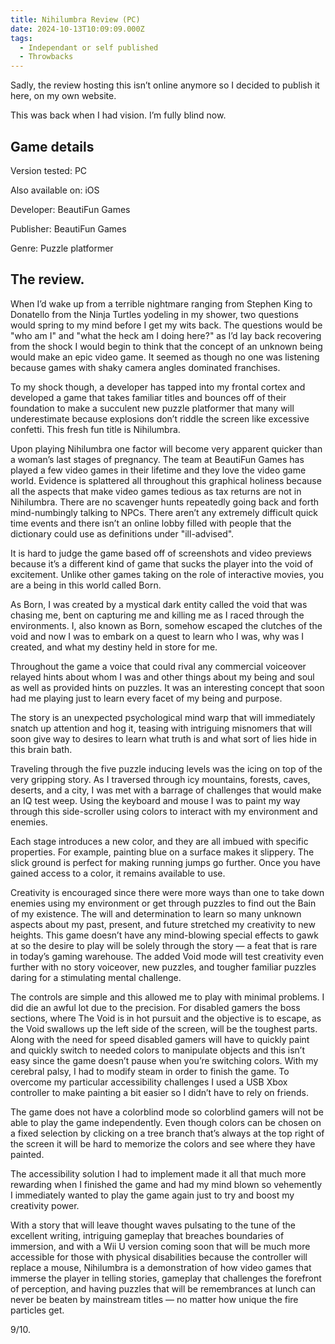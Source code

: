 ```yaml
---
title: Nihilumbra Review (PC)
date: 2024-10-13T10:09:09.000Z
tags:
  - Independant or self published
  - Throwbacks
---
```


Sadly, the review hosting this isn’t online anymore so I decided to publish it here, on my own website.

This was back when I had vision. I’m fully blind now.

## Game details

Version tested: PC

Also available on: iOS

Developer: BeautiFun Games

Publisher: BeautiFun Games

Genre: Puzzle platformer

## The review.

When I’d wake up from a terrible nightmare ranging from Stephen King to Donatello from the Ninja Turtles yodeling in my shower, two questions would spring to my mind before I get my wits back. The questions would be "who am I" and "what the heck am I doing here?" as I’d lay back recovering from the shock I would begin to think that the concept of an unknown being would make an epic video game. It seemed as though no one was listening because games with shaky camera angles dominated franchises.

To my shock though, a developer has tapped into my frontal cortex and developed a game that takes familiar titles and bounces off of their foundation to make a succulent new puzzle platformer that many will underestimate because explosions don’t riddle the screen like excessive confetti. This fresh fun title is Nihilumbra.

Upon playing Nihilumbra one factor will become very apparent quicker than a woman’s last stages of pregnancy. The team at BeautiFun Games has played a few video games in their lifetime and they love the video game world. Evidence is splattered all throughout this graphical holiness because all the aspects that make video games tedious as tax returns are not in Nihilumbra. There are no scavenger hunts repeatedly going back and forth mind-numbingly talking to NPCs. There aren’t any extremely difficult quick time events and there isn’t an online lobby filled with people that the dictionary could use as definitions under "ill-advised".

It is hard to judge the game based off of screenshots and video previews because it’s a different kind of game that sucks the player into the void of excitement. Unlike other games taking on the role of interactive movies, you are a being in this world called Born.

As Born, I was created by a mystical dark entity called the void that was chasing me, bent on capturing me and killing me as I raced through the environments. I, also known as Born, somehow escaped the clutches of the void and now I was to embark on a quest to learn who I was, why was I created, and what my destiny held in store for me.

Throughout the game a voice that could rival any commercial voiceover relayed hints about whom I was and other things about my being and soul as well as provided hints on puzzles. It was an interesting concept that soon had me playing just to learn every facet of my being and purpose.

The story is an unexpected psychological mind warp that will immediately snatch up attention and hog it, teasing with intriguing misnomers that will soon give way to desires to learn what truth is and what sort of lies hide in this brain bath.

Traveling through the five puzzle inducing levels was the icing on top of the very gripping story. As I traversed through icy mountains, forests, caves, deserts, and a city, I was met with a barrage of challenges that would make an IQ test weep. Using the keyboard and mouse I was to paint my way through this side-scroller using colors to interact with my environment and enemies.

Each stage introduces a new color, and they are all imbued with specific properties. For example, painting blue on a surface makes it slippery. The slick ground is perfect for making running jumps go further. Once you have gained access to a color, it remains available to use.

Creativity is encouraged since there were more ways than one to take down enemies using my environment or get through puzzles to find out the Bain of my existence. The will and determination to learn so many unknown aspects about my past, present, and future stretched my creativity to new heights. This game doesn’t have any mind-blowing special effects to gawk at so the desire to play will be solely through the story — a feat that is rare in today’s gaming warehouse. The added Void mode will test creativity even further with no story voiceover, new puzzles, and tougher familiar puzzles daring for a stimulating mental challenge.

The controls are simple and this allowed me to play with minimal problems. I did die an awful lot due to the precision. For disabled gamers the boss sections, where The Void is in hot pursuit and the objective is to escape, as the Void swallows up the left side of the screen, will be the toughest parts. Along with the need for speed disabled gamers will have to quickly paint and quickly switch to needed colors to manipulate objects and this isn’t easy since the game doesn’t pause when you’re switching colors. With my cerebral palsy, I had to modify steam in order to finish the game. To overcome my particular accessibility challenges I used a USB Xbox controller to make painting a bit easier so I didn’t have to rely on friends.

The game does not have a colorblind mode so colorblind gamers will not be able to play the game independently. Even though colors can be chosen on a fixed selection by clicking on a tree branch that’s always at the top right of the screen it will be hard to memorize the colors and see where they have painted.

The accessibility solution I had to implement made it all that much more rewarding when I finished the game and had my mind blown so vehemently I immediately wanted to play the game again just to try and boost my creativity power.

With a story that will leave thought waves pulsating to the tune of the excellent writing, intriguing gameplay that breaches boundaries of immersion, and with a Wii U version coming soon that will be much more accessible for those with physical disabilities because the controller will replace a mouse, Nihilumbra is a demonstration of how video games that immerse the player in telling stories, gameplay that challenges the forefront of perception, and having puzzles that will be remembrances at lunch can never be beaten by mainstream titles — no matter how unique the fire particles get.

9/10.
